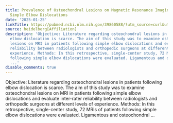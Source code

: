 ```yaml
---
title: Prevalence of Osteochondral Lesions on Magnetic Resonance Imaging Following
  Simple Elbow Dislocations
date: '2025-01-25'
linkTitle: https://pubmed.ncbi.nlm.nih.gov/39860588/?utm_source=curl&utm_medium=rss&utm_campaign=pubmed-2&utm_content=1FakS-2QOkCT8HsMOQP1bCRQ4YzyumYOmxmF0moLsQ3dFB1E9V&fc=20220326224207&ff=20250126170510&v=2.18.0.post9+e462414
source: heidelberg[Affiliation]
description: 'Objective: Literature regarding osteochondral lesions in patients following
  elbow dislocation is scarce. The aim of this study was to examine osteochondral
  lesions on MRI in patients following simple elbow dislocations and evaluate inter-rater
  reliability between radiologists and orthopedic surgeons at different levels of
  experience. Methods: In this retrospective, single-center study, 72 MRIs of patients
  following simple elbow dislocations were evaluated. Ligamentous and osteochondral
  ...'
disable_comments: true
---
```

Objective: Literature regarding osteochondral lesions in patients following elbow dislocation is scarce. The aim of this study was to examine osteochondral lesions on MRI in patients following simple elbow dislocations and evaluate inter-rater reliability between radiologists and orthopedic surgeons at different levels of experience. Methods: In this retrospective, single-center study, 72 MRIs of patients following simple elbow dislocations were evaluated. Ligamentous and osteochondral ...